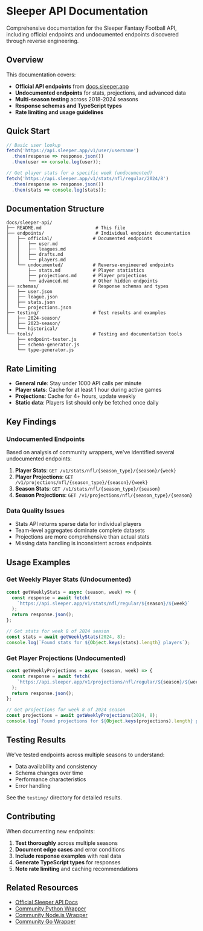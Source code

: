 # Sleeper API Documentation

Comprehensive documentation for the Sleeper Fantasy Football API, including official endpoints and undocumented endpoints discovered through reverse engineering.

## Overview

This documentation covers:
- **Official API endpoints** from [docs.sleeper.app](https://docs.sleeper.app/)
- **Undocumented endpoints** for stats, projections, and advanced data
- **Multi-season testing** across 2018-2024 seasons
- **Response schemas and TypeScript types**
- **Rate limiting and usage guidelines**

## Quick Start

```javascript
// Basic user lookup
fetch('https://api.sleeper.app/v1/user/username')
  .then(response => response.json())
  .then(user => console.log(user));

// Get player stats for a specific week (undocumented)
fetch('https://api.sleeper.app/v1/stats/nfl/regular/2024/8')
  .then(response => response.json())
  .then(stats => console.log(stats));
```

## Documentation Structure

```
docs/sleeper-api/
├── README.md                    # This file
├── endpoints/                   # Individual endpoint documentation
│   ├── official/               # Documented endpoints
│   │   ├── user.md
│   │   ├── leagues.md
│   │   ├── drafts.md
│   │   └── players.md
│   └── undocumented/           # Reverse-engineered endpoints
│       ├── stats.md            # Player statistics
│       ├── projections.md      # Player projections
│       └── advanced.md         # Other hidden endpoints
├── schemas/                    # Response schemas and types
│   ├── user.json
│   ├── league.json
│   ├── stats.json
│   └── projections.json
├── testing/                    # Test results and examples
│   ├── 2024-season/
│   ├── 2023-season/
│   └── historical/
└── tools/                      # Testing and documentation tools
    ├── endpoint-tester.js
    ├── schema-generator.js
    └── type-generator.js
```

## Rate Limiting

- **General rule**: Stay under 1000 API calls per minute
- **Player stats**: Cache for at least 1 hour during active games
- **Projections**: Cache for 4+ hours, update weekly
- **Static data**: Players list should only be fetched once daily

## Key Findings

### Undocumented Endpoints

Based on analysis of community wrappers, we've identified several undocumented endpoints:

1. **Player Stats**: `GET /v1/stats/nfl/{season_type}/{season}/{week}`
2. **Player Projections**: `GET /v1/projections/nfl/{season_type}/{season}/{week}` 
3. **Season Stats**: `GET /v1/stats/nfl/{season_type}/{season}`
4. **Season Projections**: `GET /v1/projections/nfl/{season_type}/{season}`

### Data Quality Issues

- Stats API returns sparse data for individual players
- Team-level aggregates dominate complete datasets
- Projections are more comprehensive than actual stats
- Missing data handling is inconsistent across endpoints

## Usage Examples

### Get Weekly Player Stats (Undocumented)

```javascript
const getWeeklyStats = async (season, week) => {
  const response = await fetch(
    `https://api.sleeper.app/v1/stats/nfl/regular/${season}/${week}`
  );
  return response.json();
};

// Get stats for week 8 of 2024 season
const stats = await getWeeklyStats(2024, 8);
console.log(`Found stats for ${Object.keys(stats).length} players`);
```

### Get Player Projections (Undocumented)

```javascript
const getWeeklyProjections = async (season, week) => {
  const response = await fetch(
    `https://api.sleeper.app/v1/projections/nfl/regular/${season}/${week}`
  );
  return response.json();
};

// Get projections for week 8 of 2024 season
const projections = await getWeeklyProjections(2024, 8);
console.log(`Found projections for ${Object.keys(projections).length} players`);
```

## Testing Results

We've tested endpoints across multiple seasons to understand:
- Data availability and consistency
- Schema changes over time
- Performance characteristics
- Error handling

See the `testing/` directory for detailed results.

## Contributing

When documenting new endpoints:

1. **Test thoroughly** across multiple seasons
2. **Document edge cases** and error conditions  
3. **Include response examples** with real data
4. **Generate TypeScript types** for responses
5. **Note rate limiting** and caching recommendations

## Related Resources

- [Official Sleeper API Docs](https://docs.sleeper.app/)
- [Community Python Wrapper](https://github.com/dtsong/sleeper-api-wrapper)
- [Community Node.js Wrapper](https://github.com/BankkRoll/sleeper-wrapper)
- [Community Go Wrapper](https://github.com/battle-of-the-states/sleeper-go-wrapper) 